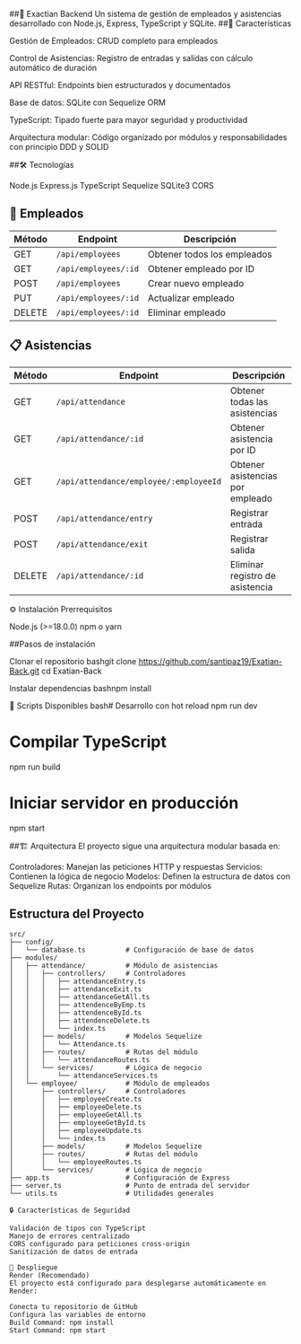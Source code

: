 ##🏢 Exactian Backend
Un sistema de gestión de empleados y asistencias desarrollado con Node.js, Express, TypeScript y SQLite.
##🚀 Características

Gestión de Empleados: CRUD completo para empleados

Control de Asistencias: Registro de entradas y salidas con cálculo automático de duración

API RESTful: Endpoints bien estructurados y documentados

Base de datos: SQLite con Sequelize ORM

TypeScript: Tipado fuerte para mayor seguridad y productividad

Arquitectura modular: Código organizado por módulos y responsabilidades con principio DDD y SOLID


##🛠️ Tecnologías

Node.js 
Express.js 
TypeScript 
Sequelize 
SQLite3
CORS 


## 👥 Empleados

| Método | Endpoint                | Descripción                          |
|--------|-------------------------|--------------------------------------|
| GET    | `/api/employees`        | Obtener todos los empleados          |
| GET    | `/api/employees/:id`    | Obtener empleado por ID              |
| POST   | `/api/employees`        | Crear nuevo empleado                 |
| PUT    | `/api/employees/:id`    | Actualizar empleado                   |
| DELETE | `/api/employees/:id`    | Eliminar empleado                    |

## 📋 Asistencias

| Método | Endpoint                         | Descripción                             |
|--------|----------------------------------|-----------------------------------------|
| GET    | `/api/attendance`                | Obtener todas las asistencias           |
| GET    | `/api/attendance/:id`            | Obtener asistencia por ID               |
| GET    | `/api/attendance/employee/:employeeId` | Obtener asistencias por empleado   |
| POST   | `/api/attendance/entry`          | Registrar entrada                       |
| POST   | `/api/attendance/exit`           | Registrar salida                        |
| DELETE | `/api/attendance/:id`            | Eliminar registro de asistencia         |
⚙️ Instalación
Prerrequisitos

Node.js (>=18.0.0)
npm o yarn

##Pasos de instalación

Clonar el repositorio
bashgit clone https://github.com/santipaz19/Exatian-Back.git
cd Exatian-Back

Instalar dependencias
bashnpm install

🔧 Scripts Disponibles
bash# Desarrollo con hot reload
npm run dev

# Compilar TypeScript
npm run build

# Iniciar servidor en producción
npm start


##🏗️ Arquitectura
El proyecto sigue una arquitectura modular basada en:

Controladores: Manejan las peticiones HTTP y respuestas
Servicios: Contienen la lógica de negocio
Modelos: Definen la estructura de datos con Sequelize
Rutas: Organizan los endpoints por módulos

## Estructura del Proyecto

```plaintext
src/
├── config/
│   └── database.ts          # Configuración de base de datos
├── modules/
│   ├── attendance/          # Módulo de asistencias
│   │   ├── controllers/     # Controladores
│   │   │   ├── attendanceEntry.ts
│   │   │   ├── attendanceExit.ts
│   │   │   ├── attendanceGetAll.ts
│   │   │   ├── attendenceByEmp.ts
│   │   │   ├── attendenceById.ts
│   │   │   ├── attendenceDelete.ts
│   │   │   └── index.ts
│   │   ├── models/          # Modelos Sequelize
│   │   │   └── Attendance.ts
│   │   ├── routes/          # Rutas del módulo
│   │   │   └── attendanceRoutes.ts
│   │   └── services/        # Lógica de negocio
│   │       └── attendanceServices.ts
│   └── employee/            # Módulo de empleados
│       ├── controllers/     # Controladores
│       │   ├── employeeCreate.ts
│       │   ├── employeeDelete.ts
│       │   ├── employeeGetAll.ts
│       │   ├── employeeGetById.ts
│       │   ├── employeeUpdate.ts
│       │   └── index.ts
│       ├── models/          # Modelos Sequelize
│       ├── routes/          # Rutas del módulo
│       │   └── employeeRoutes.ts
│       └── services/        # Lógica de negocio
├── app.ts                   # Configuración de Express
├── server.ts                # Punto de entrada del servidor
└── utils.ts                 # Utilidades generales

🔒 Características de Seguridad

Validación de tipos con TypeScript
Manejo de errores centralizado
CORS configurado para peticiones cross-origin
Sanitización de datos de entrada

🚀 Despliegue
Render (Recomendado)
El proyecto está configurado para desplegarse automáticamente en Render:

Conecta tu repositorio de GitHub
Configura las variables de entorno
Build Command: npm install
Start Command: npm start
